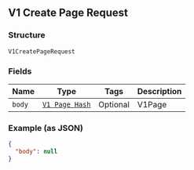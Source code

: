## V1 Create Page Request

### Structure

`V1CreatePageRequest`

### Fields

| Name | Type | Tags | Description |
|  --- | --- | --- | --- |
| `body` | [`V1 Page Hash`]($m/V1Page) | Optional | V1Page |

### Example (as JSON)

```json
{
  "body": null
}
```

